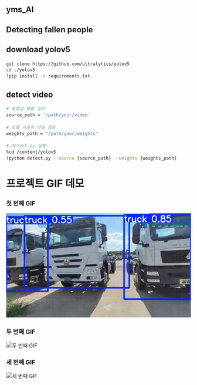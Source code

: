 ## yms_AI
## Detecting fallen people

## download yolov5
```bash
git clone https://github.com/ultralytics/yolov5
cd ./yolov5
!pip install -r requirements.txt
```

## detect video
```bash
# 동영상 파일 경로
source_path = '/path/your/video'

# 모델 가중치 파일 경로
weights_path = "/path/your/weights"

# detect.py 실행
%cd /content/yolov5
!python detect.py --source {source_path} --weights {weights_path}

```
# 프로젝트 GIF 데모

### 첫 번째 GIF
![첫 번째 GIF](https://raw.githubusercontent.com/Fall-2024-Database-15-5CM/yms_AI/main/KakaoTalk_20241210_153133169.gif)

### 두 번째 GIF
![두 번째 GIF](https://raw.githubusercontent.com/Fall-2024-Database-15-5CM/yms_AI/main/KakaoTalk_20241210_153224897.gif)

### 세 번째 GIF
![세 번째 GIF](https://raw.githubusercontent.com/Fall-2024-Database-15-5CM/yms_AI/main/KakaoTalk_20241213_192002619.gif)


